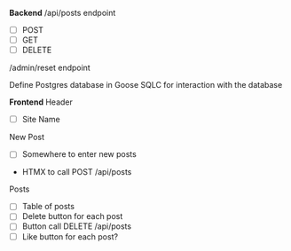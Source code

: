 **Backend**
/api/posts endpoint
- [ ] POST
- [ ] GET
- [ ] DELETE

/admin/reset endpoint

Define Postgres database in Goose
SQLC for interaction with the database

**Frontend**
Header
- [ ] Site Name

New Post
- [ ] Somewhere to enter new posts
- HTMX to call POST /api/posts

Posts
- [ ] Table of posts
- [ ] Delete button for each post
- [ ] Button call DELETE /api/posts
- [ ] Like button for each post?